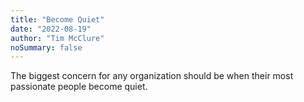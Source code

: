 ```yaml
---
title: "Become Quiet"
date: "2022-08-19"
author: "Tim McClure"
noSummary: false
---
```


The biggest concern for any organization should be when their most passionate people become quiet.
